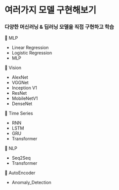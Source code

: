 # 여러가지 모델 구현해보기 

### 다양한 머신러닝 & 딥러닝 모델을 직접 구현하고 학습

🔹 MLP
-  Linear Regression
-  Logistic Regression 
-  MLP 

🔹 Vision

- AlexNet
- VGGNet
- Inception V1
- ResNet
- MobileNetV1
- DenseNet

🔹 Time Series

- RNN 
- LSTM 
- GRU 
- Transformer 

🔹 NLP

- Seq2Seq 
- Transformer

🔹 AutoEncoder

- Anomaly_Detection
